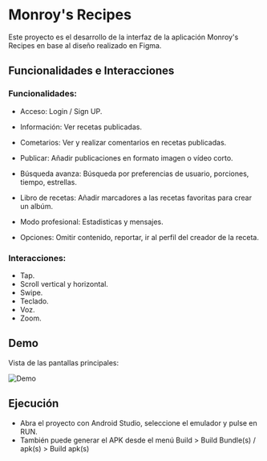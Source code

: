 
# Monroy's Recipes

Este proyecto es el desarrollo de la interfaz de la aplicación Monroy's Recipes en base al diseño realizado en Figma.



## Funcionalidades e Interacciones

### Funcionalidades:
- Acceso: Login / Sign UP.

- Información: Ver recetas publicadas.

- Cometarios: Ver y realizar comentarios en recetas publicadas.

- Publicar: Añadir publicaciones en formato imagen o vídeo corto.

- Búsqueda avanza: Búsqueda por preferencias de usuario, porciones, tiempo, estrellas.

- Libro de recetas: Añadir marcadores a las recetas favoritas para crear un albúm.

- Modo profesional: Estadisticas y mensajes.

- Opciones: Omitir contenido, reportar, ir al perfil del creador de la receta.


### Interacciones:

- Tap.
- Scroll vertical y horizontal.
- Swipe.
- Teclado.
- Voz.
- Zoom.


## Demo

Vista de las pantallas principales:

![Demo](demo.gif)

## Ejecución

- Abra el proyecto con Android Studio, seleccione el emulador y pulse en RUN. 
- También puede generar el APK desde el menú Build > Build Bundle(s) / apk(s) > Build apk(s)
